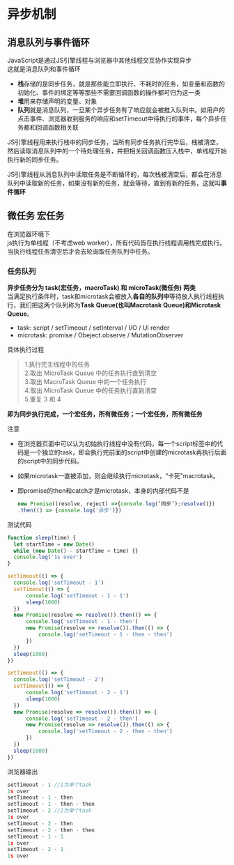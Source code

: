 # 异步机制

## 消息队列与事件循环

JavaScript是通过JS引擎线程与浏览器中其他线程交互协作实现异步  
这就是消息队列和事件循环

* **栈**存储的是同步任务，就是那些能立即执行、不耗时的任务，如变量和函数的初始化、事件的绑定等等那些不需要回调函数的操作都可归为这一类
* **堆**用来存储声明的变量、对象
* **队列**就是消息队列，一旦某个异步任务有了响应就会被推入队列中。如用户的点击事件、浏览器收到服务的响应和setTimeout中待执行的事件，每个异步任务都和回调函数相关联  

JS引擎线程用来执行栈中的同步任务，当所有同步任务执行完毕后，栈被清空，然后读取消息队列中的一个待处理任务，并把相关回调函数压入栈中，单线程开始执行新的同步任务。

JS引擎线程从消息队列中读取任务是不断循环的，每次栈被清空后，都会在消息队列中读取新的任务，如果没有新的任务，就会等待，直到有新的任务，这就叫**事件循环**

## 微任务 宏任务

在浏览器环境下  
js执行为单线程（不考虑web worker），所有代码皆在执行线程调用栈完成执行。当执行线程任务清空后才会去轮询取任务队列中任务。

### 任务队列

**异步任务分为 task\(宏任务，macroTask\) 和 microTask\(微任务\) 两类**  
当满足执行条件时，task和microtask会被放入**各自的队列中**等待放入执行线程执行，我们把这两个队列称为**Task Queue\(也叫Macrotask Queue\)和Microtask Queue**。

* task: script / setTimeout / setInterval / I/O / UI render  
* microtask: promise / Obeject.observe / MutationObserver  

具体执行过程

> 1.执行完主线程中的任务  
> 2.取出 MicroTask Queue 中的任务执行直到清空  
> 3.取出 MacroTask Queue 中的一个任务执行  
> 4.取出 MicroTask Queue 中的任务执行直到清空  
> 5.重复 3 和 4

**即为同步执行完成，一个宏任务，所有微任务；一个宏任务，所有微任务**

注意

* 在浏览器页面中可以认为初始执行线程中没有代码，每一个script标签中的代码是一个独立的task，即会执行完前面的script中创建的microtask再执行后面的script中的同步代码。  
* 如果microtask一直被添加，则会继续执行microtask，“卡死”macrotask。  
* 即promise的then和catch才是microtask，本身的内部代码不是  

  ```javascript
  new Promise((resolve, reject) =>{console.log(‘同步’);resolve()})
  .then(() => {console.log('异步')})
  ```

测试代码

```javascript
function sleep(time) {
  let startTime = new Date()
  while (new Date() - startTime < time) {}
  console.log('1s over')
}

setTimeout(() => {
  console.log('setTimeout - 1')
  setTimeout(() => {
      console.log('setTimeout - 1 - 1')
      sleep(1000)
  })
  new Promise(resolve => resolve()).then(() => {
      console.log('setTimeout - 1 - then')
      new Promise(resolve => resolve()).then(() => {
          console.log('setTimeout - 1 - then - then')
      })
  })
  sleep(1000)
})

setTimeout(() => {
  console.log('setTimeout - 2')
  setTimeout(() => {
      console.log('setTimeout - 2 - 1')
      sleep(1000)
  })
  new Promise(resolve => resolve()).then(() => {
      console.log('setTimeout - 2 - then')
      new Promise(resolve => resolve()).then(() => {
          console.log('setTimeout - 2 - then - then')
      })
  })
  sleep(1000)
})
```

浏览器输出

```javascript
setTimeout - 1 //1为单个task
1s over
setTimeout - 1 - then
setTimeout - 1 - then - then 
setTimeout - 2 //2为单个task
1s over
setTimeout - 2 - then
setTimeout - 2 - then - then
setTimeout - 1 - 1
1s over
setTimeout - 2 - 1
1s over
```


